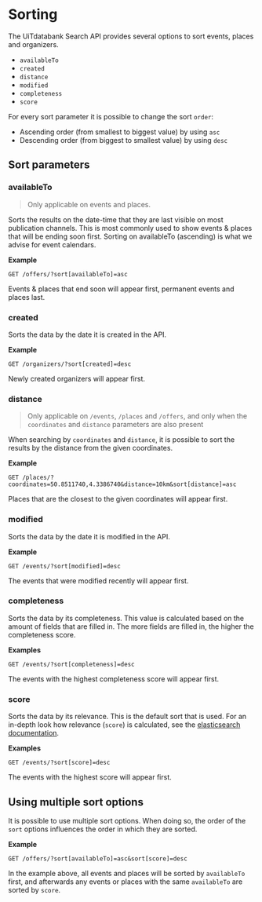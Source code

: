 # Sorting

The UiTdatabank Search API provides several options to sort events, places and organizers.

* `availableTo`
* `created`
* `distance`
* `modified`
* `completeness`
* `score`

For every sort parameter it is possible to change the sort `order`:

* Ascending order (from smallest to biggest value) by using `asc`
* Descending order (from biggest to smallest value) by using `desc`

## Sort parameters

### availableTo

<!-- theme: info -->

> Only applicable on events and places.

Sorts the results on the date-time that they are last visible on most publication channels. This is most commonly used to show events & places that will be ending soon first. Sorting on availableTo (ascending) is what we advise for event calendars.

**Example**

```
GET /offers/?sort[availableTo]=asc
```

Events & places that end soon will appear first, permanent events and places last.

### created

Sorts the data by the date it is created in the API.

**Example**

```
GET /organizers/?sort[created]=desc
```

Newly created organizers will appear first.

### distance

<!-- theme: info -->

> Only applicable on `/events`, `/places` and `/offers`, and only when the `coordinates` and `distance` parameters are also present

When searching by `coordinates` and `distance`, it is possible to sort the results by the distance from the given coordinates.

**Example**

```
GET /places/?coordinates=50.8511740,4.3386740&distance=10km&sort[distance]=asc
```

Places that are the closest to the given coordinates will appear first.

### modified

Sorts the data by the date it is modified in the API.

**Example**

```
GET /events/?sort[modified]=desc
```

The events that were modified recently will appear first.

### completeness

Sorts the data by its completeness. This value is calculated based on the amount of fields that are filled in. The more fields are filled in, the higher the completeness score.

**Examples**

```
GET /events/?sort[completeness]=desc
```

The events with the highest completeness score will appear first.

### score

Sorts the data by its relevance. This is the default sort that is used. For an in-depth look how relevance (`score`) is calculated, see the [elasticsearch documentation](https://www.elastic.co/guide/en/elasticsearch/guide/current/relevance-intro.html).

**Examples**

```
GET /events/?sort[score]=desc
```

The events with the highest score will appear first.

## Using multiple sort options

It is possible to use multiple sort options. When doing so, the order of the `sort` options influences the order in which they are sorted.

**Example**

```
GET /offers/?sort[availableTo]=asc&sort[score]=desc
```

In the example above, all events and places will be sorted by `availableTo` first, and afterwards any events or places with the same `availableTo` are sorted by `score`.
